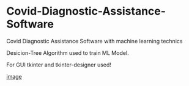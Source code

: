 # Covid-Diagnostic-Assistance-Software

Covid Diagnostic Assistance Software with machine learning technics

Desicion-Tree Algorithm used to train ML Model.

For GUI tkinter and tkinter-designer used!

[image](https://user-images.githubusercontent.com/67879777/149506478-0e54bed0-4139-46d6-ae53-8ce5bc7214fc.png)

